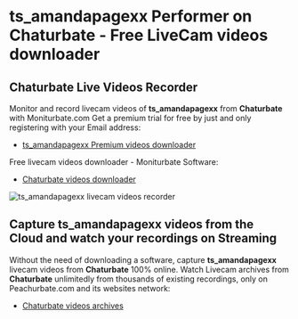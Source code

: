 # ts_amandapagexx Performer on Chaturbate - Free LiveCam videos downloader

## Chaturbate Live Videos Recorder

Monitor and record livecam videos of **ts_amandapagexx** from **Chaturbate** with Moniturbate.com
Get a premium trial for free by just and only registering with your Email address:
* [ts_amandapagexx Premium videos downloader](https://moniturbate.com/request-demo-licence-key.html)

Free livecam videos downloader - Moniturbate Software:
* [Chaturbate videos downloader](https://moniturbate.com/moniturbate-download-software.html)

![ts_amandapagexx livecam videos recorder](https://peachurnet.com/templates/moniturbate-software.png)


## Capture ts_amandapagexx videos from the Cloud and watch your recordings on Streaming

Without the need of downloading a software, capture **ts_amandapagexx** livecam videos from **Chaturbate** 100% online.
Watch Livecam archives from **Chaturbate** unlimitedly from thousands of existing recordings, only on Peachurbate.com and its websites network:
* [Chaturbate videos archives](https://peachurnet.com/)